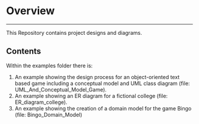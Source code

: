 # Overview
---
This Repository contains project designs and diagrams.


## Contents

Within the examples folder there is:

1. An example showing the design process for an object-oriented text based game including a conceptual model and UML class diagram (file: UML_And_Conceptual_Model_Game).
2. An example showing an ER diagram for a fictional college (file: ER_diagram_college). 
3. An example showing the creation of a domain model for the game Bingo (file: Bingo_Domain_Model)

